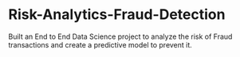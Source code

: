 # Risk-Analytics-Fraud-Detection
Built an End to End Data Science project to analyze the risk of Fraud transactions and create a predictive model to prevent it.
